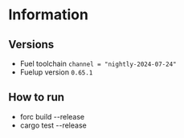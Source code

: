 # Information

## Versions

- Fuel toolchain `channel = "nightly-2024-07-24"`
- Fuelup version `0.65.1`

## How to run

- forc build --release
- cargo test --release